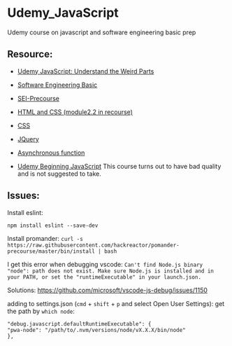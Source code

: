 # Udemy_JavaScript
Udemy course on javascript and software engineering basic prep

## Resource:

- [Udemy JavaScript: Understand the Weird Parts](https://www.udemy.com/course/understand-javascript/learn/lecture/2280580#overview)

- [Software Engineering Basic](https://learn-2.galvanize.com/cohorts/888)

- [SEI-Precourse](https://learn-2.galvanize.com/cohorts/3943)

- [HTML and CSS (module2.2 in recourse)](https://learn.shayhowe.com/html-css/)

- [CSS](https://developer.mozilla.org/en-US/docs/Learn/CSS/First_steps)

- [JQuery](https://learn.jquery.com/about-jquery/how-jquery-works/)

- [Asynchronous function](https://www.builder.io/blog/visualizing-nodejs-close-queue)

- [Udemy Beginning JavaScript](https://www.udemy.com/course/beginning-javascript/)
  This course turns out to have bad quality and is not suggested to take.

## Issues:

Install eslint:

`npm install eslint --save-dev`

Install promander:
`curl -s https://raw.githubusercontent.com/hackreactor/pomander-precourse/master/bin/install | bash`


I get this error when debugging vscode:
`Can't find Node.js binary "node": path does not exist. Make sure Node.js is installed and in your PATH, or set the "runtimeExecutable" in your launch.json.`

Solutions: https://github.com/microsoft/vscode-js-debug/issues/1150

adding to settings.json (`cmd` + `shift` + `p` and select Open User Settings):
get the path by `which node`:
```
"debug.javascript.defaultRuntimeExecutable": {
"pwa-node": "/path/to/.nvm/versions/node/vX.X.X/bin/node"
},
```

